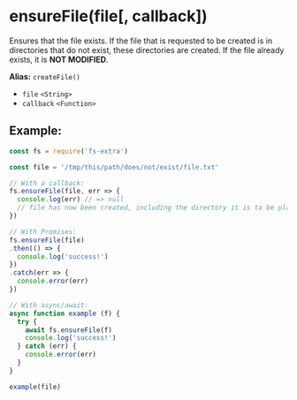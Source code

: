 # ensureFile(file[, callback])

Ensures that the file exists. If the file that is requested to be created is in directories that do not exist, these directories are created. If the file already exists, it is **NOT MODIFIED**.

**Alias:** `createFile()`

- `file` `<String>`
- `callback` `<Function>`

## Example:

```js
const fs = require('fs-extra')

const file = '/tmp/this/path/does/not/exist/file.txt'

// With a callback:
fs.ensureFile(file, err => {
  console.log(err) // => null
  // file has now been created, including the directory it is to be placed in
})

// With Promises:
fs.ensureFile(file)
.then(() => {
  console.log('success!')
})
.catch(err => {
  console.error(err)
})

// With async/await:
async function example (f) {
  try {
    await fs.ensureFile(f)
    console.log('success!')
  } catch (err) {
    console.error(err)
  }
}

example(file)
```
